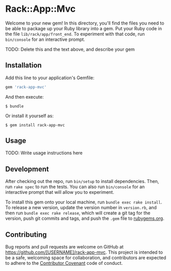 # Rack::App::Mvc

Welcome to your new gem! In this directory, you'll find the files you need to be able to package up your Ruby library into a gem. Put your Ruby code in the file `lib/rack/app/front_end`. To experiment with that code, run `bin/console` for an interactive prompt.

TODO: Delete this and the text above, and describe your gem

## Installation

Add this line to your application's Gemfile:

```ruby
gem 'rack-app-mvc'
```

And then execute:

    $ bundle

Or install it yourself as:

    $ gem install rack-app-mvc

## Usage

TODO: Write usage instructions here

## Development

After checking out the repo, run `bin/setup` to install dependencies. Then, run `rake spec` to run the tests. You can also run `bin/console` for an interactive prompt that will allow you to experiment.

To install this gem onto your local machine, run `bundle exec rake install`. To release a new version, update the version number in `version.rb`, and then run `bundle exec rake release`, which will create a git tag for the version, push git commits and tags, and push the `.gem` file to [rubygems.org](https://rubygems.org).

## Contributing

Bug reports and pull requests are welcome on GitHub at https://github.com/[USERNAME]/rack-app-mvc. This project is intended to be a safe, welcoming space for collaboration, and contributors are expected to adhere to the [Contributor Covenant](contributor-covenant.org) code of conduct.

